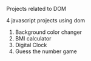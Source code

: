 Projects related to DOM

4 javascript projects using dom


1. Background color changer
2. BMI calculator
3. Digital Clock
4. Guess the number game
